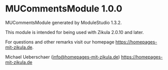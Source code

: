 # MUCommentsModule 1.0.0

MUCommentsModule generated by ModuleStudio 1.3.2.

This module is intended for being used with Zikula 2.0.10 and later.

For questions and other remarks visit our homepage https://homepages-mit-zikula.de.

Michael Ueberschaer (info@homepages-mit-zikula.de)
https://homepages-mit-zikula.de
